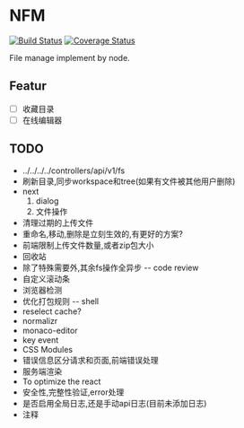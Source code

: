# NFM

[![Build Status][travis-image]][travis-url] [![Coverage Status][coveralls-image]][coveralls-url]

File manage implement by node.

## Featur

- [ ] 收藏目录
- [ ] 在线编辑器

## TODO

* ../../../../controllers/api/v1/fs
* 刷新目录,同步workspace和tree(如果有文件被其他用户删除)
* next
	1. dialog
	2. 文件操作
* 清理过期的上传文件
* 重命名,移动,删除是立刻生效的,有更好的方案?
* 前端限制上传文件数量,或者zip包大小
* 回收站
* 除了特殊需要外,其余fs操作全异步 -- code review
* 自定义滚动条
* 浏览器检测
* 优化打包规则 -- shell
* reselect cache?
* normalizr
* monaco-editor
* key event
* CSS Modules
* 错误信息区分请求和页面,前端错误处理
* 服务端渲染
* To optimize the react
* 安全性,完整性验证,error处理
* 是否启用全局日志,还是手动api日志(目前未添加日志)
* 注释

  
[travis-image]: https://img.shields.io/travis/keenwon/nfm.svg?style=flat-square
[travis-url]: https://travis-ci.org/keenwon/nfm
[coveralls-image]: https://img.shields.io/coveralls/keenwon/nfm.svg?style=flat-square
[coveralls-url]: https://coveralls.io/github/keenwon/nfm?branch=master